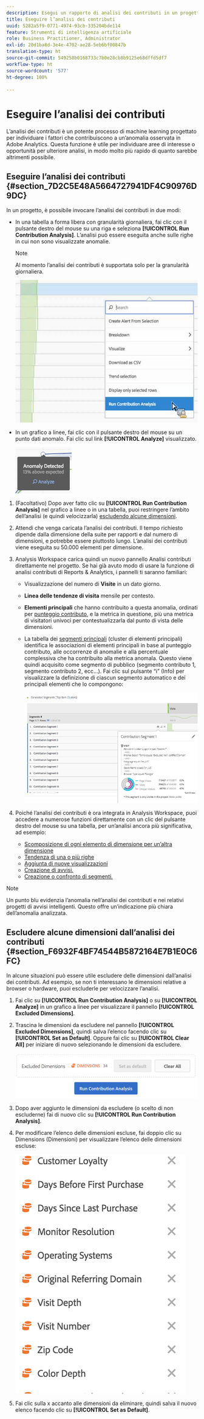 ```yaml
---
description: Esegui un rapporto di analisi dei contributi in un progetto Workspace.
title: Eseguire l’analisi dei contributi
uuid: 5282a5f9-0771-4974-93cb-335204bde114
feature: Strumenti di intelligenza artificiale
role: Business Practitioner, Administrator
exl-id: 20d1ba8d-3e4e-4702-ae28-5eb6bf00847b
translation-type: ht
source-git-commit: 549258b0168733c7b0e28cb8b9125e68dffd5df7
workflow-type: ht
source-wordcount: '577'
ht-degree: 100%

---
```


# Eseguire l’analisi dei contributi

L’analisi dei contributi è un potente processo di machine learning progettato per individuare i fattori che contribuiscono a un’anomalia osservata in Adobe Analytics. Questa funzione è utile per individuare aree di interesse o opportunità per ulteriore analisi, in modo molto più rapido di quanto sarebbe altrimenti possibile.

## Eseguire l’analisi dei contributi {#section_7D2C5E48A5664727941DF4C90976D9DC}

In un progetto, è possibile invocare l’analisi dei contributi in due modi:

* In una tabella a forma libera con granularità giornaliera, fai clic con il pulsante destro del mouse su una riga e seleziona **[!UICONTROL Run Contribution Analysis]**. L’analisi può essere eseguita anche sulle righe in cui non sono visualizzate anomalie.

   >[!NOTE]
   >
   >Al momento l’analisi dei contributi è supportata solo per la granularità giornaliera.

   ![](assets/run_ca.png)

* In un grafico a linee, fai clic con il pulsante destro del mouse su un punto dati anomalo. Fai clic sul link **[!UICONTROL Analyze]** visualizzato.

   ![](assets/contribution-analysis.png)

1. (Facoltativo) Dopo aver fatto clic su **[!UICONTROL Run Contribution Analysis]** nel grafico a linee o in una tabella, puoi restringere l’ambito dell’analisi (e quindi velocizzarla) [escludendo alcune dimensioni](#section_F6932F4BF74544B5872164E7B1E0C6FC).

1. Attendi che venga caricata l’analisi dei contributi. Il tempo richiesto dipende dalla dimensione della suite per rapporti e dal numero di dimensioni, e potrebbe essere piuttosto lungo. L’analisi dei contributi viene eseguita su 50.000 elementi per dimensione.
1. Analysis Workspace carica quindi un nuovo pannello Analisi contributi direttamente nel progetto. Se hai già avuto modo di usare la funzione di analisi contributi di Reports &amp; Analytics, i pannelli ti saranno familiari:

   * Visualizzazione del numero di **Visite** in un dato giorno.
   * **Linea delle tendenze di visita** mensile per contesto.
   * **Elementi principali** che hanno contribuito a questa anomalia, ordinati per [punteggio contributo](https://docs.adobe.com/content/help/it-IT/analytics/analyze/analysis-workspace/virtual-analyst/contribution-analysis/ca-tokens.html), e la metrica in questione, più una metrica di visitatori univoci per contestualizzarla dal punto di vista delle dimensioni.

   * La tabella dei [segmenti principali](https://docs.adobe.com/content/help/it-IT/analytics/components/segmentation/segmentation-workflow/seg-build.html) (cluster di elementi principali) identifica le associazioni di elementi principali in base al punteggio contributo, alle occorrenze di anomalie e alla percentuale complessiva che ha contribuito alla metrica anomala. Questo viene quindi acquisito come segmento di pubblico (segmento contributo 1, segmento contributo 2, ecc...). Fai clic sul pulsante “i” (Info) per visualizzare la definizione di ciascun segmento automatico e dei principali elementi che lo compongono:

      ![](assets/auto_segment.png)

1. Poiché l’analisi dei contributi è ora integrata in Analysis Workspace, puoi accedere a numerose funzioni direttamente con un clic del pulsante destro del mouse su una tabella, per un’analisi ancora più significativa, ad esempio:

   * [Scomposizione di ogni elemento di dimensione per un’altra dimensione](/help/analyze/analysis-workspace/components/dimensions/t-breakdown-fa.md)
   * [Tendenza di una o più righe](/help/analyze/analysis-workspace/home.md#section_34930C967C104C2B9092BA8DCF2BF81A)
   * [Aggiunta di nuove visualizzazioni](/help/analyze/analysis-workspace/visualizations/freeform-analysis-visualizations.md)
   * [Creazione di avvisi.](/help/components/c-alerts/intellligent-alerts.md)
   * [Creazione o confronto di segmenti.](/help/analyze/analysis-workspace/c-panels/c-segment-comparison/segment-comparison.md)

>[!NOTE]
>
>Un punto blu evidenzia l’anomalia nell’analisi dei contributi e nei relativi progetti di avvisi intelligenti. Questo offre un’indicazione più chiara dell’anomalia analizzata.

## Escludere alcune dimensioni dall’analisi dei contributi {#section_F6932F4BF74544B5872164E7B1E0C6FC}

In alcune situazioni può essere utile escludere delle dimensioni dall’analisi dei contributi. Ad esempio, se non ti interessano le dimensioni relative a browser o hardware, puoi escluderle per velocizzare l’analisi.

1. Fai clic su **[!UICONTROL Run Contribution Analysis]** o su **[!UICONTROL Analyze]** in un grafico a linee per visualizzare il pannello **[!UICONTROL Excluded Dimensions]**.

1. Trascina le dimensioni da escludere nel pannello **[!UICONTROL Excluded Dimensions]**, quindi salva l’elenco facendo clic su **[!UICONTROL Set as Default]**. Oppure fai clic su **[!UICONTROL Clear All]** per iniziare di nuovo selezionando le dimensioni da escludere.

   ![](assets/exclude_dimensions.png)

1. Dopo aver aggiunto le dimensioni da escludere (o scelto di non escluderne) fai di nuovo clic su **[!UICONTROL Run Contribution Analysis]**.
1. Per modificare l’elenco delle dimensioni escluse, fai doppio clic su Dimensions (Dimensioni) per visualizzare l’elenco delle dimensioni escluse:

   ![](assets/excluded-dimensions.png)

1. Fai clic sulla x accanto alle dimensioni da eliminare, quindi salva il nuovo elenco facendo clic su **[!UICONTROL Set as Default]**.
